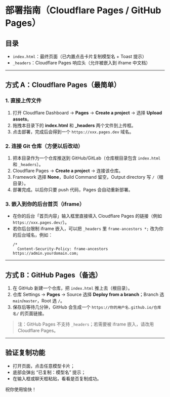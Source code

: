 # 部署指南（Cloudflare Pages / GitHub Pages）

## 目录
- `index.html`：最终页面（已内置点击卡片复制模型名 + Toast 提示）
- `_headers`：Cloudflare Pages 响应头（允许被嵌入到 iframe 中文档）

---

## 方式 A：Cloudflare Pages（最简单）

### 1. 直接上传文件
1. 打开 Cloudflare Dashboard → **Pages** → **Create a project** → 选择 **Upload assets**。
2. 拖拽本目录下的 **index.html** 和 **_headers** 两个文件到上传框。
3. 点击部署，完成后会得到一个 `https://xxx.pages.dev` 域名。

### 2. 连接 Git 仓库（方便以后改动）
1. 把本目录作为一个仓库推送到 GitHub/GitLab（仓库根目录包含 `index.html` 和 `_headers`）。
2. Cloudflare Pages → **Create a project** → 连接该仓库。
3. Framework 选择 **None**，Build Command 留空，Output directory 写 `/`（根目录）。
4. 部署完成。以后你只要 push 代码，Pages 会自动重新部署。

### 3. 嵌入到你的后台首页（iframe）
- 在你的后台「首页内容」输入框里直接填入 Cloudflare Pages 的链接（例如 `https://xxx.pages.dev/`）。
- 若你后台限制 iframe 嵌入，可以把 `_headers` 里 `frame-ancestors *;` 改为你的后台域名，例如：
  ```
  /*
    Content-Security-Policy: frame-ancestors https://admin.yourdomain.com;
  ```

---

## 方式 B：GitHub Pages（备选）
1. 在 GitHub 新建一个仓库，把 `index.html` 推上去（根目录）。
2. 仓库 Settings → **Pages** → Source 选择 **Deploy from a branch**；Branch 选 `main`/`master`，Root 选 `/`。
3. 保存后等待几分钟，GitHub 会生成一个 `https://你的用户名.github.io/仓库名/` 的页面链接。

> 注：GitHub Pages 不支持 `_headers`；若需要被 iframe 嵌入，请改用 Cloudflare Pages。

---

## 验证复制功能
- 打开页面，点击任意模型卡片；
- 底部会弹出 “已复制：模型名” 提示；
- 在输入框或聊天框粘贴，看看是否复制成功。

祝你使用愉快！
